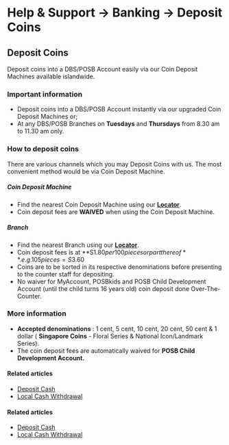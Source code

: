 # Help & Support -> Banking -> Deposit Coins

## Deposit Coins

Deposit coins into a DBS/POSB Account easily via our Coin Deposit Machines available islandwide.

### Important information

  * Deposit coins into a DBS/POSB Account instantly via our upgraded Coin Deposit Machines or;
  * At any DBS/POSB Branches on **Tuesdays** and **Thursdays** from 8.30 am to 11.30 am only.



### How to deposit coins

There are various channels which you may Deposit Coins with us. The most convenient method would be via Coin Deposit Machine.

#####  Coin Deposit Machine

  * Find the nearest Coin Deposit Machine using our [**Locator**](https://www.dbs.com.sg/index/locator.page?filter=CDM).
  * Coin deposit fees are **WAIVED** when using the Coin Deposit Machine.



#####  Branch

  * Find the nearest Branch using our [**Locator**](https://www.dbs.com.sg/index/locator.page).
  * Coin deposit fees is at **S$1.80 per 100 pieces or part thereof**. e.g. 105 pieces = S$3.60
  * Coins are to be sorted in its respective denominations before presenting to the counter staff for depositing.
  * No waiver for MyAccount, POSBkids and POSB Child Development Account (until the child turns 16 years old) coin deposit done Over-The-Counter.



### More information

  * **Accepted denominations** : 1 cent, 5 cent, 10 cent, 20 cent, 50 cent & 1 dollar ( **Singapore Coins** \- Floral Series & National Icon/Landmark Series).
  * The coin deposit fees are automatically waived for **POSB Child Development Account.**



#### Related articles

  * [Deposit Cash](https://www.dbs.com.sg/personal/support/bank-ssb-deposit-cash.html)
  * [Local Cash Withdrawal](https://www.dbs.com.sg/personal/support/bank-ssb-withdraw-cash-local.html)



#### Related articles

  * [Deposit Cash](https://www.dbs.com.sg/personal/support/bank-ssb-deposit-cash.html)
  * [Local Cash Withdrawal](https://www.dbs.com.sg/personal/support/bank-ssb-withdraw-cash-local.html)


